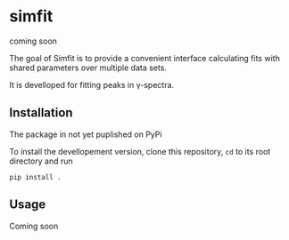 # simfit

coming soon

The goal of Simfit is to provide a convenient interface calculating fits with shared parameters over multiple data sets. 

It is develloped for fitting peaks in γ-spectra. 



## Installation

The package in not yet puplished on PyPi

To install the devellopement version, clone this repository, `cd` to its root directory and run

```
pip install .
```

## Usage

Coming soon